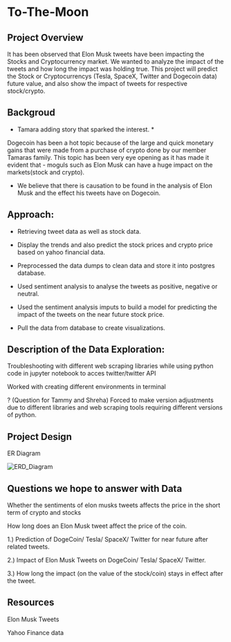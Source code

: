 
# To-The-Moon

## Project Overview


It has been observed that Elon Musk tweets have been impacting the Stocks and Cryptocurrency market. We wanted to analyze the impact of the tweets and how long the impact was holding true.
This project will predict the Stock or Cryptocurrencys (Tesla, SpaceX, Twitter and Dogecoin data) future value, and also show the impact of tweets for respective stock/crypto.



## Backgroud 

* Tamara adding story that sparked the interest. * 

Dogecoin has been a hot topic because of the large and quick monetary gains that were made from a purchase of crypto done by our member Tamaras family. This topic has been very eye opening as it has made it evident that - moguls such as Elon Musk can have a huge impact on the markets(stock and crypto).

* We believe that there is causation to be found in the analysis of Elon Musk and the effect his tweets have on Dogecoin.

## Approach:

- Retrieving tweet data as well as stock data.

- Display the trends and also predict the stock prices and crypto price based on yahoo financial data. 

- Preprocessed the data dumps to clean data and store it into postgres database. 

- Used sentiment analysis to analyse the tweets as positive, negative or neutral.

- Used the sentiment analysis imputs to build a model for predicting the impact of the tweets on the near future stock price.

- Pull the data from database to create visualizations.


## Description of the Data Exploration:
  
Troubleshooting with different web scraping libraries while using python code in jupyter notebook to acces twitter/twitter API

Worked with creating different environments in terminal 
  
? (Question for Tammy and Shreha) Forced to make version adjustments due to different libraries and web scraping tools requiring different versions of python.

## Project Design

ER Diagram

![ERD_Diagram](https://user-images.githubusercontent.com/99001393/178597346-950f6185-d9a7-4ead-bb12-8c7a80fbe2df.jpg)

  
## Questions we hope to answer with Data

Whether the sentiments of elon musks tweets affects the price in the short term of crypto and stocks 

How long does an Elon Musk tweet affect the price of the coin.

 1.) Prediction of DogeCoin/ Tesla/ SpaceX/ Twitter for near future after related tweets.
 
 2.) Impact of Elon Musk Tweets on DogeCoin/ Tesla/ SpaceX/ Twitter.
 
 3.) How long the impact (on the value of the stock/coin) stays in effect after the tweet.

## Resources

Elon Musk Tweets

Yahoo Finance data






